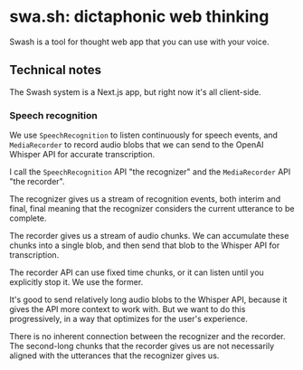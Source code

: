 # swa.sh: dictaphonic web thinking

Swash is a tool for thought web app that you can use with your voice.

## Technical notes

The Swash system is a Next.js app, but right now it's all client-side.

### Speech recognition

We use `SpeechRecognition` to listen continuously for speech events, and
`MediaRecorder` to record audio blobs that we can send to the OpenAI Whisper
API for accurate transcription.

I call the `SpeechRecognition` API "the recognizer" and the `MediaRecorder`
API "the recorder".

The recognizer gives us a stream of recognition events, both interim and
final, final meaning that the recognizer considers the current utterance to be
complete.

The recorder gives us a stream of audio chunks. We can accumulate these chunks
into a single blob, and then send that blob to the Whisper API for
transcription.

The recorder API can use fixed time chunks, or it can listen until you
explicitly stop it. We use the former.

It's good to send relatively long audio blobs to the Whisper API, because it
gives the API more context to work with. But we want to do this progressively,
in a way that optimizes for the user's experience.

There is no inherent connection between the recognizer and the recorder. The
second-long chunks that the recorder gives us are not necessarily aligned with
the utterances that the recognizer gives us.
